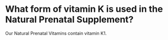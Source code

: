 # What form of vitamin K is used in the Natural Prenatal Supplement?

Our Natural Prenatal Vitamins contain vitamin K1.